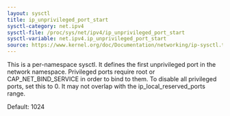 ```yaml
---
layout: sysctl
title: ip_unprivileged_port_start
sysctl-category: net.ipv4
sysctl-file: /proc/sys/net/ipv4/ip_unprivileged_port_start
sysctl-variable: net.ipv4.ip_unprivileged_port_start
source: https://www.kernel.org/doc/Documentation/networking/ip-sysctl.txt
---
```

This is a per-namespace sysctl.  It defines the first
unprivileged port in the network namespace.  Privileged ports
require root or CAP_NET_BIND_SERVICE in order to bind to them.
To disable all privileged ports, set this to 0.  It may not
overlap with the ip_local_reserved_ports range.

Default: 1024


